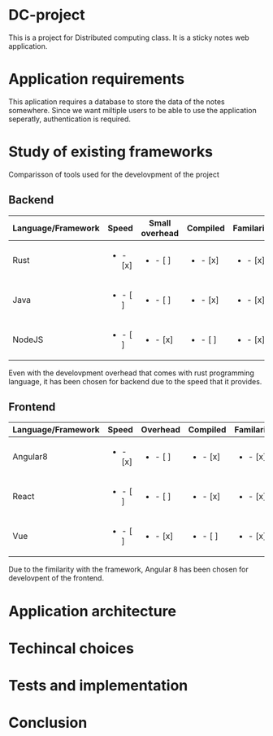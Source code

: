 # DC-project
This is a project for Distributed computing class. It is a sticky notes web application.
# Application requirements
This aplication requires a database to store the data of the notes somewhere. Since we want miltiple users to be able to use the application seperatly, authentication is required. 

# Study of existing frameworks
Comparisson of tools used for the develovpment of the project

## Backend
| Language/Framework | Speed | Small overhead | Compiled | Familarity |
| --- | --- | --- | --- | --- |
| Rust | <ul><li>- [x] </li></ul> | <ul><li>- [ ] </li></ul> | <ul><li>- [x] </li></ul> | <ul><li>- [x] </li></ul> |
| Java | <ul><li>- [ ] </li></ul> | <ul><li>- [ ] </li></ul> | <ul><li>- [x] </li></ul> | <ul><li>- [x] </li></ul> |
| NodeJS | <ul><li>- [ ] </li></ul> | <ul><li>- [x] </li></ul> | <ul><li>- [ ] </li></ul> | <ul><li>- [x] </li></ul> |

Even with the develovpment overhead that comes with rust programming language, it has been chosen for backend due to the speed that it provides. 

## Frontend
| Language/Framework | Speed |  Overhead | Compiled | Familarity |
| --- | --- | --- | --- | --- |
| Angular8 | <ul><li>- [x] </li></ul> | <ul><li>- [ ] </li></ul> | <ul><li>- [x] </li></ul> | <ul><li>- [x] </li></ul> |
| React | <ul><li>- [ ] </li></ul> | <ul><li>- [ ] </li></ul> | <ul><li>- [x] </li></ul> | <ul><li>- [x] </li></ul> |
| Vue | <ul><li>- [ ] </li></ul> | <ul><li>- [x] </li></ul> | <ul><li>- [ ] </li></ul> | <ul><li>- [x] </li></ul> |

Due to the fimilarity with the framework, Angular 8 has been chosen for develovpent of the frontend.

# Application architecture
# Techincal choices
# Tests and implementation
# Conclusion


